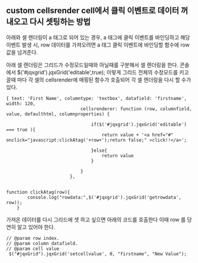 ## custom cellsrender cell에서 클릭 이벤트로 데이터 꺼내오고 다시 셋팅하는 방법

아래와 셀 렌더링이 a 태그로 되어 있는 경우,
a 태그에 클릭 이벤트를 바인딩하고 해당 이벤트 발생 시, row 데이터를 가져오려면
a 태그 클릭 이벤트에 바인딩할 함수에 row 값을 넘겨준다.

아래 셀 렌더링은 그리드가 수정모드일때와 아닐때를 구분해서 셀 렌더링을 한다.
콘솔에서 $('#jqxgrid').jqxGrid('editable',true); 이렇게 그리드 전체의 수정모드를 키고 끌때 마다
각 셀의 cellsrender에 매핑된 함수가 호출되어 각 셀 렌더링을 다시 할 수가 있다.

```
{ text: 'First Name', columntype: 'textbox', datafield: 'firstname', width: 120,
                            cellsrenderer: function (row, columnfield, value, defaulthtml, columnproperties) {

                                if($('#jqxgrid').jqxGrid('editable') === true ){
                                    return value + '<a href="#" onclick="javascript:clickAtag('+row+');return false;" >click!!</a>';

                                }else{
                                    return value
                                }

                            }
                        },
                        

function clickAtag(row){
        console.log("rowdata:",$('#jqxgrid').jqxGrid('getrowdata', row));
    }

```

가져온 데이터를 다시 그리드에 셋 하고 싶으면 아래의 코드를 호출한다 이때 row 를 당연히 알고 있어야 한다.
```
// @param row index.
// @param column datafield.
// @param cell value
 $("#jqxGrid").jqxGrid('setcellvalue', 0, "firstname", "New Value");
 ```
